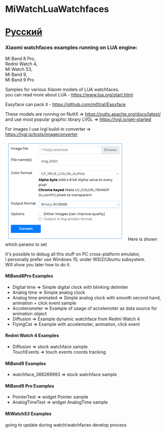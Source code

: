 # MiWatchLuaWatchfaces

# [Русский](readmeRU.md)

### Xiaomi watchfaces examples running on LUA engine:  
  Mi Band 8 Pro,  
  Redmi Watch 4,  
  Mi Watch S3,  
  Mi Band 9,  
  Mi Band 9 Pro  

Samples for various Xiaomi models of LUA watchfaces.  
you can read more about LUA - https://www.lua.org/start.html  

Easyface can pack it - https://github.com/m0tral/Easyface  

These models are running on NuttX => https://nuttx.apache.org/docs/latest/   
and use most popular graphic library LVGL => https://lvgl.io/get-started

For images I use lvgl build-in converter => https://lvgl.io/tools/imageconverter  
  
<img src="img/lvgl_conv_settings.png"/>   
Here is shown which params to set   
   
It's possible to debug all this stuff on PC cross-platform emulator,   
I personally prefer use Windows 10, under WSl2/Ubuntu subsystem.   
Will show you later how to do it.   

#### MiBand8Pro Examples   
 - Digital time => Simple digital clock with blinking delimiter   
 - Analog time  => Simple analog clock   
 - Analog time animated  => Simple analog clock with smooth second hand, animation + click event sample   
 - Accelerometer  => Example of usage of accelemoter as data source for animation object   
 - Diffusion  => Example dynamic watchface from Redmi Watch 4   
 - FlyingCat  => Example with accelemoter, animation, click event   

#### Redmi Watch 4 Examples   
 - Diffusion  => stock watchface sample   
   TouchEvents => touch events coords tracking   

#### MiBand9 Examples   
 - watchface_366269993  => stock watchface sample   

#### MiBand9 Pro Examples   
 - PointerTest  => widget Pointer sample   
 - AnalogTimeTest  => widget AnalogTime sample   

#### MiWatchS3 Examples   

going to update during watch/watchfaces develop process   

